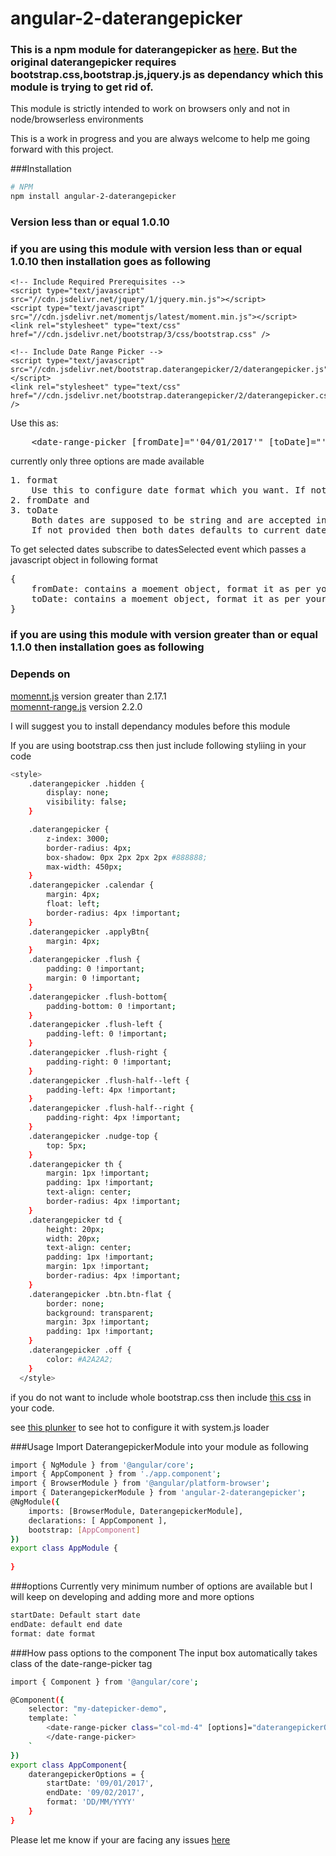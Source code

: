 # angular-2-daterangepicker

### This is a npm module for daterangepicker as [here](http://www.daterangepicker.com/). But the original daterangepicker requires bootstrap.css,bootstrap.js,jquery.js as dependancy which this module is trying to get rid of.

This module is strictly intended to work on browsers only and not in node/browserless environments

This is a work in progress and you are always welcome to help me going forward with this project.

###Installation

```bash
# NPM
npm install angular-2-daterangepicker
```
### Version less than or equal 1.0.10
### if you are using this module with version less than or equal 1.0.10 then installation goes as following

	<!-- Include Required Prerequisites -->
	<script type="text/javascript" src="//cdn.jsdelivr.net/jquery/1/jquery.min.js"></script>
	<script type="text/javascript" src="//cdn.jsdelivr.net/momentjs/latest/moment.min.js"></script>
	<link rel="stylesheet" type="text/css" href="//cdn.jsdelivr.net/bootstrap/3/css/bootstrap.css" />

	<!-- Include Date Range Picker -->
	<script type="text/javascript" src="//cdn.jsdelivr.net/bootstrap.daterangepicker/2/daterangepicker.js"></script>
	<link rel="stylesheet" type="text/css" href="//cdn.jsdelivr.net/bootstrap.daterangepicker/2/daterangepicker.css" />

Use this as: 
<pre>
	&lt;date-range-picker [fromDate]="'04/01/2017'" [toDate]="'04/02/2017'" [format]="'DD/MM/YYYY'" (datesSelected)="demo($event)"&gt; &lt;/date-range-picker&gt;
</pre>

currently only three options are made available
<pre>
1. format
	Use this to configure date format which you want. If not provided it defaults to YYYY-MM-DD
2. fromDate and
3. toDate
	Both dates are supposed to be string and are accepted in format provided.
	If not provided then both dates defaults to current date in provided format
</pre>
To get selected dates subscribe to datesSelected event
which passes a javascript object in following format
<pre>
{
	fromDate: contains a moement object, format it as per your needs,
	toDate: contains a moement object, format it as per your needs
}
</pre>

### if you are using this module with version greater than or equal 1.1.0 then installation goes as following

### Depends on 
[momennt.js](http://momentjs.com/) version greater than 2.17.1<br/>
[momennt-range.js](https://github.com/gf3/moment-range) version 2.2.0 <br/>

I will suggest you to install dependancy modules before this module

If you are using bootstrap.css then just include following styliing in your code <br/>
```bash
<style>
	.daterangepicker .hidden {
		display: none;
		visibility: false;
	}

	.daterangepicker {
		z-index: 3000;
		border-radius: 4px;
		box-shadow: 0px 2px 2px 2px #888888;
		max-width: 450px;
	}
	.daterangepicker .calendar {
		margin: 4px;
		float: left;
		border-radius: 4px !important;
	}
	.daterangepicker .applyBtn{
		margin: 4px;
	}
	.daterangepicker .flush {
		padding: 0 !important;
		margin: 0 !important;
	}
	.daterangepicker .flush-bottom{
		padding-bottom: 0 !important;
	}
	.daterangepicker .flush-left {
		padding-left: 0 !important;
	}
	.daterangepicker .flush-right {
		padding-right: 0 !important;
	}
	.daterangepicker .flush-half--left {
		padding-left: 4px !important;
	}
	.daterangepicker .flush-half--right {
		padding-right: 4px !important;
	}
	.daterangepicker .nudge-top {
		top: 5px;
	}
	.daterangepicker th {
		margin: 1px !important;
		padding: 1px !important;
		text-align: center;
		border-radius: 4px !important;
	}
	.daterangepicker td {
		height: 20px;
		width: 20px;
		text-align: center;
		padding: 1px !important;
		margin: 1px !important;
		border-radius: 4px !important;
	}
	.daterangepicker .btn.btn-flat {
		border: none;
		background: transparent;
		margin: 3px !important;
		padding: 1px !important;
	}
	.daterangepicker .off {
		color: #A2A2A2;
	}
  </style>
```

if you do not want to include whole bootstrap.css then include [this css](https://raw.githubusercontent.com/nikhil-001mehta/angular-2-daterangepicker/master/daterangepicker-component.css) in your code.

see [this plunker](https://run.plnkr.co/plunks/BtKrOwY8nNLMIdAikubM/) to see hot to configure it with system.js loader

###Usage
Import DaterangepickerModule into your module as following
```bash
import { NgModule } from '@angular/core';
import { AppComponent } from './app.component';
import { BrowserModule } from '@angular/platform-browser';
import { DaterangepickerModule } from 'angular-2-daterangepicker';
@NgModule({
	imports: [BrowserModule, DaterangepickerModule],
	declarations: [ AppComponent ],
	bootstrap: [AppComponent]
})
export class AppModule {
	
}
```

###options
Currently very minimum number of options are available but I will keep on developing and adding more and more options
```bash
startDate: Default start date
endDate: default end date
format: date format
```
###How pass options to the component
The input box automatically takes class of the date-range-picker tag
```bash
import { Component } from '@angular/core';

@Component({
	selector: "my-datepicker-demo",
	template: `
		<date-range-picker class="col-md-4" [options]="daterangepickerOptions" class="col-md-4">
		</date-range-picker>
	`
})
export class AppComponent{
	daterangepickerOptions = {
		startDate: '09/01/2017',
		endDate: '09/02/2017',
		format: 'DD/MM/YYYY'
	}
}

```
Please let me know if your are facing any issues [here](https://github.com/nikhil-001mehta/angular-2-daterangepicker/issues)
